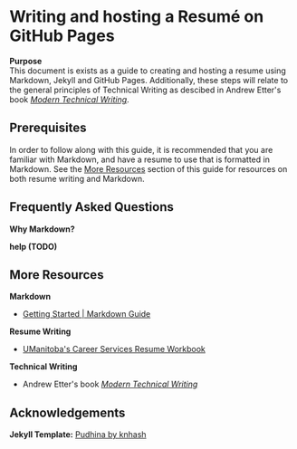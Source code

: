 # Writing and hosting a Resumé on GitHub Pages

**Purpose**  
This document is exists as a guide to creating and hosting a resume using Markdown, Jekyll and GitHub Pages. Additionally, these steps will relate to the general principles of Technical Writing as descibed in Andrew Etter's book _[Modern Technical Writing](https://www.amazon.ca/Modern-Technical-Writing-Introduction-Documentation-ebook/dp/B01A2QL9SS)_.

## Prerequisites

In order to follow along with this guide, it is recommended that you are familiar with Markdown, and have a resume to use that is formatted in Markdown. See the [More Resources](https://github.com/Speuce/Speuce.github.io/blob/master/README.md#more-resources) section of this guide for resources on both resume writing and Markdown.

## Frequently Asked Questions

**Why Markdown?**

**help (TODO)**

## More Resources

**Markdown**
  - [Getting Started | Markdown Guide](https://www.markdownguide.org/getting-started/)

**Resume Writing**
  - [UManitoba's Career Services Resume Workbook](https://umanitoba.ca/student/careerservices/media/Resume.pdf)

**Technical Writing**
  - Andrew Etter's book _[Modern Technical Writing](https://www.amazon.ca/Modern-Technical-Writing-Introduction-Documentation-ebook/dp/B01A2QL9SS)_

## Acknowledgements
**Jekyll Template:** [Pudhina by knhash](https://github.com/knhash/Pudhina)
